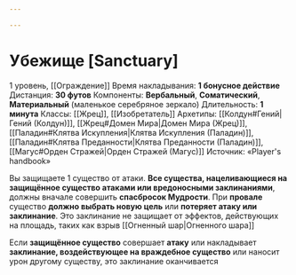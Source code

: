 ```yaml
---

---
```

# Убежище [Sanctuary]
1 уровень, [[Ограждение]]
Время накладывания: **1 бонусное действие**
Дистанция: **30 футов**
Компоненты: **Вербальный**, **Соматический**, **Материальный** (маленькое серебряное зеркало)
Длительность: **1 минута**
Классы: [[Жрец]], [[Изобретатель]]
Архетипы: [[Колдун#Гений|Гений (Колдун)]], [[Жрец#Домен Мира|Домен Мира (Жрец)]], [[Паладин#Клятва Искупления|Клятва Искупления (Паладин)]], [[Паладин#Клятва Преданности|Клятва Преданности (Паладин)]], [[Магус#Орден Стражей|Орден Стражей (Магус)]]
Источник: «Player's handbook»

Вы защищаете 1 существо от атаки. **Все существа, нацеливающиеся на защищённое существо атаками или вредоносными заклинаниями**, должны вначале совершить **спасбросок Мудрости**. При **провале** существо **должно выбрать новую цель** или **потеряет атаку или заклинание**. Это заклинание не защищает от эффектов, действующих на площадь, таких как взрыв [[Огненный шар|Огненного шара]]

Если **защищённое существо** совершает **атаку** или накладывает **заклинание, воздействующее на враждебное существо** или наносит урон другому существу, это заклинание оканчивается